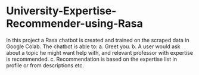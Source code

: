 # University-Expertise-Recommender-using-Rasa

In this project a Rasa chatbot is created and trained on the scraped data in Google Colab. The chatbot is able to:
a. Greet you.
b. A user would ask about a topic he might want help with, and relevant
professor with expertise is recommended.
c. Recommendation is based on the expertise list in profile or from descriptions etc.
